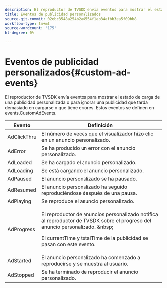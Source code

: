 ```yaml
---
description: El reproductor de TVSDK envía eventos para mostrar el estado de carga de una publicidad personalizada o para ignorar una publicidad que tarda demasiado en cargarse o que tiene errores. Estos eventos se definen en events.CustomAdEvents.
title: Eventos de publicidad personalizados
source-git-commit: 02ebc3548a254b2a6554f1ab34afbb3ea5f09bb8
workflow-type: tm+mt
source-wordcount: '175'
ht-degree: 0%

---
```


# Eventos de publicidad personalizados{#custom-ad-events}

El reproductor de TVSDK envía eventos para mostrar el estado de carga de una publicidad personalizada o para ignorar una publicidad que tarda demasiado en cargarse o que tiene errores. Estos eventos se definen en events.CustomAdEvents.

<table id="table_718700E0F0B042F882ED131F79E01D4E"> 
 <thead> 
  <tr> 
   <th colname="col1" class="entry"> Evento </th> 
   <th colname="col2" class="entry"> Definición </th> 
  </tr> 
 </thead>
 <tbody> 
  <tr> 
   <td colname="col1"> <span class="codeph"> AdClickThru </span> </td> 
   <td colname="col2"> El número de veces que el visualizador hizo clic en un anuncio personalizado. </td> 
  </tr> 
  <tr> 
   <td colname="col1"> <span class="codeph"> AdError </span> </td> 
   <td colname="col2"> Se ha producido un error con el anuncio personalizado. </td> 
  </tr> 
  <tr> 
   <td colname="col1"> <span class="codeph"> AdLoaded </span> </td> 
   <td colname="col2"> Se ha cargado el anuncio personalizado.  </td> 
  </tr> 
  <tr> 
   <td colname="col1"> <span class="codeph"> AdLoading </span> </td> 
   <td colname="col2"> Se está cargando el anuncio personalizado. </td> 
  </tr> 
  <tr> 
   <td colname="col1"> <span class="codeph"> AdPaused </span> </td> 
   <td colname="col2"> El anuncio personalizado se ha pausado. </td> 
  </tr> 
  <tr> 
   <td colname="col1"> <span class="codeph"> AdResumed </span> </td> 
   <td colname="col2"> El anuncio personalizado ha seguido reproduciéndose después de una pausa. </td> 
  </tr> 
  <tr> 
   <td colname="col1"> <span class="codeph"> AdPlaying </span> </td> 
   <td colname="col2"> Se reproduce el anuncio personalizado. </td> 
  </tr> 
  <tr> 
   <td colname="col1"> <span class="codeph"> AdProgress </span> </td> 
   <td colname="col2"> <p>El reproductor de anuncios personalizado notifica al reproductor de TVSDK sobre el progreso del anuncio personalizado. &amp;nbsp; </p> <p>El <span class="codeph"> currentTime </span> y <span class="codeph"> totalTime </span> de la publicidad se pasan con este evento. </p> </td> 
  </tr> 
  <tr> 
   <td colname="col1"> AdStarted </td> 
   <td colname="col2"> El anuncio personalizado ha comenzado a reproducirse y se muestra al usuario.  </td> 
  </tr> 
  <tr> 
   <td colname="col1"> AdStopped </td> 
   <td colname="col2"> Se ha terminado de reproducir el anuncio personalizado. </td> 
  </tr> 
 </tbody> 
</table>

<!--<a id="section_027774C2A47C453BA9DED61C6F8567C3"></a>-->
